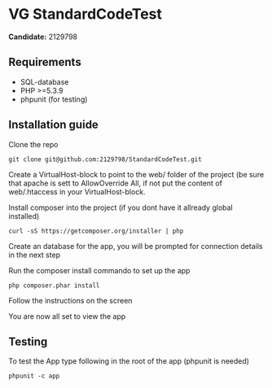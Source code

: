 VG StandardCodeTest
=======

**Candidate:** 2129798

## Requirements
* SQL-database
* PHP >=5.3.9
* phpunit (for testing)

## Installation guide


Clone the repo

```
git clone git@github.com:2129798/StandardCodeTest.git
```

Create a VirtualHost-block to point to the web/ folder of the project (be sure that apache is sett to AllowOverride All, if not put the content of web/.htaccess in your VirtualHost-block.

Install composer into the project (if you dont have it allready global installed)

```
curl -sS https://getcomposer.org/installer | php
```

Create an database for the app, you will be prompted for connection details in the next step

Run the composer install commando to set up the app
```
php composer.phar install
```

Follow the instructions on the screen

You are now all set to view the app


## Testing

To test the App type following in the root of the app (phpunit is needed)

```
phpunit -c app
```
